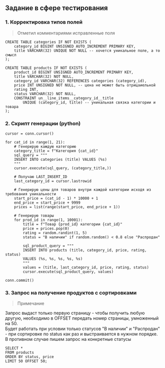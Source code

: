 ## Задание в сфере тестирования

### 1. Корректировка типов полей

> Отметил комментариями исправленные поля

```
CREATE TABLE categories IF NOT EXISTS (
    category_id BIGINT UNSIGNED AUTO_INCREMENT PRIMARY KEY,
    title VARCHAR(32) UNIQUE NOT NULL -- хочется уникальное поле, а то смысл
);

CREATE TABLE products IF NOT EXISTS (
    product_id BIGINT UNSIGNED AUTO_INCREMENT PRIMARY KEY,
    title VARCHAR(32) NOT NULL,
    category_id VARCHAR(32) REFERENCES categories (category_id),
    price INT UNSIGNED NOT NULL, -- цена не может быть отрицаиельной
    rating INT,
    status VARCHAR(32) NOT NULL,
    CONSTRAINT un__line_items__category_id__title
        UNIQUE (category_id, title) -- уникальная связка категории и товара
);
```



### 2. Скрипт генерации (python)

```
cursor = conn.cursor()

for cat_id in range(1, 21):
    # Генерирую каждую категорию
    category_title = f"Категория {cat_id}"
    sql_query = """
    INSERT INTO categories (title) VALUES (%s)
    """
    cursor.execute(sql_query, (category_title,))
    
    # Получаю LAST_INSERT_ID
    last_category_id = cursor.lastrowid

    # Генерирую цены для товаров внутри каждой категории исходя из требования уникальности
    start_price = (cat_id - 1) * 10000 + 1
    end_price = start_price + 9999
    prices = list(range(start_price, end_price + 1))
    
    # Генерирую товары
    for prod_id in range(1, 10001):
        title = f"Товар {prod_id} категории {cat_id}"
        price = prices.pop(0)
        rating = random.randint(1, 5)
        status = "В наличии" if random.random() < 0.8 else "Распродан"

        sql_product_query = """
        INSERT INTO products (title, category_id, price, rating, status)
        VALUES (%s, %s, %s, %s, %s)
        """
        values = (title, last_category_id, price, rating, status)
        cursor.execute(sql_product_query, values)

conn.commit()
```

### 3. Запрос на получение продуктов с сортировками

> Примечание  

Запрос выдаст только первую страницу - чтобы получить любую другую, необходимо в OFFSET передать номер страницы, умноженный на 50.  
Будет работать при условии только статусов "В наличии" и "Распродан" - при сортировке по status как раз и выстраивается в нужном порядке. В противном случае пишем запрос на конкретные статусы

```
SELECT *
FROM products
ORDER BY status, price
LIMIT 50 OFFSET 50;
```
